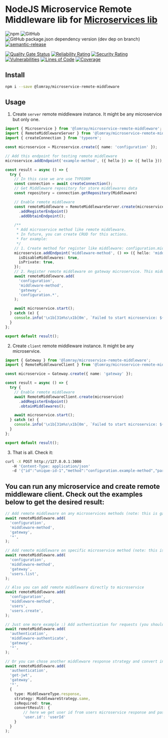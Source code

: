 # NodeJS Microservice Remote Middleware lib for [Microservices lib](https://github.com/Lomray-Software/microservice-nodejs-lib)

![npm](https://img.shields.io/npm/v/@lomray/microservice-remote-middleware)
![GitHub](https://img.shields.io/github/license/Lomray-Software/microservice-remote-middleware)
![GitHub package.json dependency version (dev dep on branch)](https://img.shields.io/github/package-json/dependency-version/Lomray-Software/microservice-remote-middleware/dev/typescript/master)
[![semantic-release](https://img.shields.io/badge/%20%20%F0%9F%93%A6%F0%9F%9A%80-semantic--release-e10079.svg)](https://github.com/semantic-release/semantic-release)

[![Quality Gate Status](https://sonarcloud.io/api/project_badges/measure?project=Lomray-Software_microservice-remote-middleware&metric=alert_status)](https://sonarcloud.io/summary/new_code?id=Lomray-Software_microservice-remote-middleware)
[![Reliability Rating](https://sonarcloud.io/api/project_badges/measure?project=Lomray-Software_microservice-remote-middleware&metric=reliability_rating)](https://sonarcloud.io/summary/new_code?id=Lomray-Software_microservice-remote-middleware)
[![Security Rating](https://sonarcloud.io/api/project_badges/measure?project=Lomray-Software_microservice-remote-middleware&metric=security_rating)](https://sonarcloud.io/summary/new_code?id=Lomray-Software_microservice-remote-middleware)
[![Vulnerabilities](https://sonarcloud.io/api/project_badges/measure?project=Lomray-Software_microservice-remote-middleware&metric=vulnerabilities)](https://sonarcloud.io/summary/new_code?id=Lomray-Software_microservice-remote-middleware)
[![Lines of Code](https://sonarcloud.io/api/project_badges/measure?project=Lomray-Software_microservice-remote-middleware&metric=ncloc)](https://sonarcloud.io/summary/new_code?id=Lomray-Software_microservice-remote-middleware)
[![Coverage](https://sonarcloud.io/api/project_badges/measure?project=Lomray-Software_microservice-remote-middleware&metric=coverage)](https://sonarcloud.io/summary/new_code?id=Lomray-Software_microservice-remote-middleware)

## Install
```bash
npm i --save @lomray/microservice-remote-middleware
```

## Usage

1. Create `server` remote middleware instance. It might be any microservice but only one.
```typescript
import { Microservice } from '@lomray/microservice-remote-middleware';
import { RemoteMiddlewareServer } from '@lomray/microservice-remote-middleware';
import { createConnection } from 'typeorm';

const microservice = Microservice.create({ name: 'configuration' });

// Add this endpoint for testing remote middleware
microservice.addEndpoint('example-method', ({ hello }) => ({ hello }));

const result = async () => {
  try {
    // In this case we are use TYPEORM  
    const connection = await createConnection();
    // Get Middleware repository for store middlewares data
    const repository = connection.getRepository(Middleware)

    // Enable remote middleware
    const remoteMiddleware = RemoteMiddlewareServer.create(microservice, repository)
      .addRegisterEndpoint()
      .addObtainEndpoint();

    /**
     * Add microservice method like remote middleware.
     * In future, you can create CRUD for this actions.
     * For example:
     */
    // 1. Create method for register like middleware: configuration.middleware-method
    microservice.addEndpoint('middleware-method', () => ({ hello: 'middleware world' }), {
      isDisableMiddlewares: true,
      isPrivate: true,
    });
    // 2. Register remote middleware on gateway microservice. This middleware will be triggered only for requests to any configuration methods.
    await remoteMiddleware.add(
      'configuration',
      'middleware-method',
      'gateway',
      'configuration.*',
    );

    await microservice.start();
  } catch (e) {
    console.info('\x1b[31m%s\x1b[0m', `Failed to start microservice: ${e.message as string}`);
  }
};

export default result();
```
2. Create `client` remote middleware instance. It might be any microservice.
```typescript
import { Gateway } from '@lomray/microservice-remote-middleware';
import { RemoteMiddlewareClient } from '@lomray/microservice-remote-middleware';

const microservice = Gateway.create({ name: 'gateway' });

const result = async () => {
  try {
    // Enable remote middleware
    await RemoteMiddlewareClient.create(microservice)
      .addRegisterEndpoint()
      .obtainMiddlewares();

    await microservice.start();
  } catch (e) {
    console.info('\x1b[31m%s\x1b[0m', `Failed to start microservice: ${e.message as string}`);
  }
};

export default result();
```
3. That is all. Check it:
```bash
curl -X POST http://127.0.0.1:3000
   -H 'Content-Type: application/json'
   -d '{"id":"unique-id-1","method":"configuration.example-method","params":{"hello":"world"}}'
```

## You can run any microservice and create remote middleware client. Check out the examples below to get the desired result:
```typescript
// Add remote middleware on any microservices methods (note: this is gateway microservice)
await remoteMiddleware.add(
  'configuration',
  'middleware-method',
  'gateway',
  '*',
);

// Add remote middleware on specific microservice method (note: this is gateway microservice)
await remoteMiddleware.add(
  'configuration',
  'middleware-method',
  'gateway',
  'users.list',
);

// Also you can add remote middleware directly to microservice
await remoteMiddleware.add(
  'configuration',
  'middleware-method',
  'users',
  'users.create',
);

// Just one more example :) Add authentication for requests (you should have authentication microservice)
await remoteMiddleware.add(
  'authentication',
  'middleware-authenticate',
  'gateway',
  '*',
);

// Or you can chose another middleware response strategy and convert input/output data
await remoteMiddleware.add(
  'authentication',
  'get-jwt',
  'gateway',
  '*',
  {
    type: MiddlewareType.response,
    strategy: MiddlewareStrategy.same,
    isRequired: true,
    convertResult: {
        // here we get user id from users microservice response and pass like param to 'get-jwt' method
        'user.id': 'userId'
    }
  }
);
```
